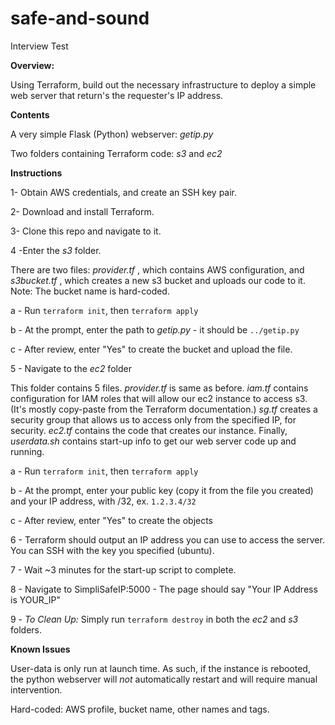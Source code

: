 # safe-and-sound
Interview Test

**Overview:**

Using Terraform, build out the necessary infrastructure to deploy a simple web server that return's the requester's IP address.


**Contents**

A very simple Flask (Python) webserver: *getip.py*

Two folders containing Terraform code: *s3* and *ec2*

**Instructions**

1- Obtain AWS credentials, and create an SSH key pair.

2- Download and install Terraform.

3- Clone this repo and navigate to it.

4 -Enter the *s3* folder.  

There are two files: *provider.tf* , which contains AWS configuration, and  *s3bucket.tf* , which creates a new s3 bucket and uploads our code to it.  Note: The bucket name is hard-coded.

a - Run `terraform init`, then `terraform apply`

b - At the prompt, enter the path to *getip.py* - it should be `../getip.py`

c - After review, enter "Yes" to create the bucket and upload the file.

5 - Navigate to the *ec2* folder

This folder contains 5 files.  *provider.tf* is same as before.  *iam.tf* contains configuration for IAM roles that will allow our ec2 instance to access s3.  (It's mostly copy-paste from the Terraform documentation.)  *sg.tf* creates a security group that allows us to access only from the specified IP, for security.  *ec2.tf* contains the code that creates our instance.  Finally, *userdata.sh* contains start-up info to get our web server code up and running.

a - Run `terraform init`, then `terraform apply`

b - At the prompt, enter your public key (copy it from the file you created) and your IP address, with /32, ex. `1.2.3.4/32`

c - After review, enter "Yes" to create the objects

6 - Terraform should output an IP address you can use to access the server.  You can SSH with the key you specified (ubuntu).

7 - Wait ~3 minutes for the start-up script to complete.

8 - Navigate to SimpliSafeIP:5000  - The page should say "Your IP Address is YOUR_IP"
  
9 - *To Clean Up:* Simply run `terraform destroy` in both the *ec2* and *s3* folders.

**Known Issues**

User-data is only run at launch time.  As such, if the instance is rebooted, the python webserver will *not* automatically restart and will require manual intervention.

Hard-coded:  AWS profile, bucket name, other names and tags.
